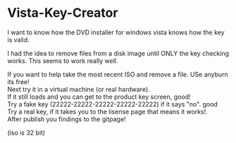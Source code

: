# Vista-Key-Creator
I want to know how the DVD installer for windows vista knows how the key is valid. 

I had the idea to remove files from a disk image until ONLY the key checking works.
This seems to work really well.

If you want to help take the most recent ISO and remove a file. USe anyburn its free!<br>
Next try it in a virtual machine (or real hardware).<br>
If it still loads and you can get to the product key screen, good!<br>
Try a fake key (22222-22222-22222-22222-22222) if it says "no". good<br>
Try a real key, if it takes you to the lisense page that means it works!.<br>
After publish you findings to the gitpage!

(iso is 32 bit)
